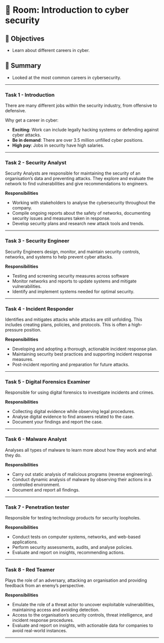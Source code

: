 # 🚪 Room: Introduction to cyber security

## 🎯 Objectives
- Learn about different careers in cyber.

## 💬 Summary
- Looked at the most common careers in cybersecurity.

-----

### Task 1 - Introduction
There are many different jobs within the security industry, from offensive to defensive.

Why get a career in cyber:
- **Exciting**: Work can include legally hacking systems or defending against cyber attacks.
- **Be in demand**: There are over 3.5 million unfilled cyber positions.
- **High pay**: Jobs in security have high salaries.

-----

### Task 2 - Security Analyst

Security Analysts are responsible for maintaining the security of an organisation’s data and preventing attacks. They explore and evaluate the network to find vulnerabilities and give recommendations to engineers.

**Responsibilities**
- Working with stakeholders to analyse the cybersecurity throughout the company.
- Compile ongoing reports about the safety of networks, documenting security issues and measures taken in response.
- Develop security plans and research new attack tools and trends.

-----

### Task 3 - Security Engineer

Security Engineers design, monitor, and maintain security controls, networks, and systems to help prevent cyber attacks.

**Responsibilities**
- Testing and screening security measures across software
- Monitor networks and reports to update systems and mitigate vulnerabilities.
- Identify and implement systems needed for optimal security.

-----

### Task 4 - Incident Responder

Identifies and mitigates attacks while attacks are still unfolding. This includes creating plans, policies, and protocols. This is often a high-pressure position. 

**Responsibilities**
- Developing and adopting a thorough, actionable incident response plan.
- Maintaining security best practices and supporting incident response measures.
- Post-incident reporting and preparation for future attacks.

-----

### Task 5 - Digital Forensics Examiner

Responsible for using digital forensics to investigate incidents and crimes.

**Responsibilities**
- Collecting digital evidence while observing legal procedures.
- Analyse digital evidence to find answers related to the case.
- Document your findings and report the case.

-----

### Task 6 - Malware Analyst

Analyses all types of malware to learn more about how they work and what they do.

**Responsibilities**
- Carry out static analysis of malicious programs (reverse engineering).
- Conduct dynamic analysis of malware by observing their actions in a controlled environment.
- Document and report all findings.

-----

### Task 7 - Penetration tester

Responsible for testing technology products for security loopholes.

**Responsibilities**
- Conduct tests on computer systems, networks, and web-based applications.
- Perform security assessments, audits, and analyse policies.
- Evaluate and report on insights, recommending actions.

-----

### Task 8 - Red Teamer

Plays the role of an adversary, attacking an organisation and providing feedback from an enemy’s perspective.

**Responsibilities**
- Emulate the role of a threat actor to uncover exploitable vulnerabilities, maintaining access and avoiding detection.
- Access to the organisation’s security controls, threat intelligence, and incident response procedures.
- Evaluate and report on insights, with actionable data for companies to avoid real-world instances.

-----



